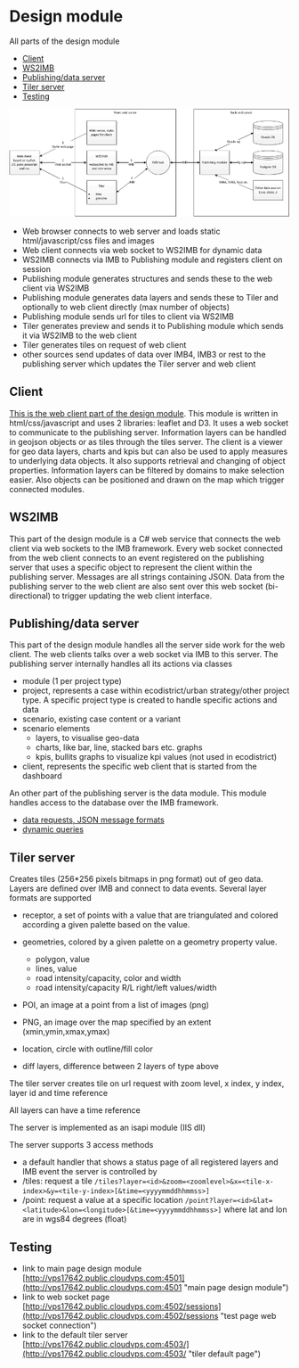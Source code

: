 # Design module
All parts of the design module

- [Client](#client)
- [WS2IMB](#ws2imb)
- [Publishing/data server](#publishing)
- [Tiler server](#tiler)
- [Testing](#testing)


![overview of elements, construction and dependencies of the design module](overview.png)


- Web browser connects to web server and loads static html/javascript/css files and images
- Web client connects via web socket to WS2IMB for dynamic data
- WS2IMB connects via IMB to Publishing module and registers client on session
- Publishing module generates structures and sends these to the web client via WS2IMB
- Publishing module generates data layers and sends these to Tiler and optionally to web client directly (max number of objects)
- Publishing module sends url for tiles to client via WS2IMB
- Tiler generates preview and sends it to Publishing module which sends it via WS2IMB to the web client
- Tiler generates tiles on request of web client
- other sources send updates of data over IMB4, IMB3 or rest to the publishing server which updates the Tiler server and web client


## Client <a name="client"></a>
[This is the web client part of the design module](https://github.com/ecodistrict/DesignModule/wiki/WebClient). 
This module is written in html/css/javascript and uses 2 libraries: leaflet and D3. It uses a web socket to communicate to the publishing server. Information layers can be handled in geojson objects or as tiles through the tiles server. The client is a viewer for geo data layers, charts and kpis but can also be used to apply measures to underlying data objects. It also supports retrieval and changing of object properties. Information layers can be filtered by domains to make selection easier. Also objects can be positioned and drawn on the map which trigger connected modules.


## WS2IMB <a name="ws2imb"></a>
This part of the design module is a C# web service that connects the web client via web sockets to the IMB framework. Every web socket connected from the web client connects to an event registered on the publishing server that uses a specific object to represent the client within the publishing server. Messages are all strings containing JSON. Data from the publishing server to the web client are also sent over this web socket (bi-directional) to trigger updating the web client interface. 


## Publishing/data server <a name="publishing"></a>
This part of the design module handles all the server side work for the web client. The web clients talks over a web socket via IMB to this server. The publishing server internally handles all its actions via classes 

- module (1 per project type)
- project, represents a case within ecodistrict/urban strategy/other project type. A specific project type is created to handle specific actions and data
- scenario, existing case content or a variant
- scenario elements
	- layers, to visualise geo-data
	- charts, like bar, line, stacked bars etc. graphs
	- kpis, bullits graphs to visualize kpi values (not used in ecodistrict)
- client, represents the specific web client that is started from the dashboard

An other part of the publishing server is the data module. This module handles access to the database over the IMB framework. 

- [data requests, JSON message formats](jsonrequests.md)
- [dynamic queries](dynamicqueries.md)


## Tiler server <a name="tiler"></a>
Creates tiles (256*256 pixels bitmaps in png format) out of geo data. Layers are defined over IMB and connect to data events. Several layer formats are supported

- receptor, a set of points with a value that are triangulated and colored according a given palette based on the value.
- geometries, colored by a given palette on a geometry property value.
	- polygon, value
	- lines, value
	- road intensity/capacity, color and width
	- road intensity/capacity R/L right/left values/width
	
- POI, an image at a point from a list of images (png)
- PNG,  an image over the map specified by an extent (xmin,ymin,xmax,ymax)
- location, circle with outline/fill color
- diff layers, difference between 2 layers of type above

The tiler server creates tile on url request with zoom level, x index, y index, layer id and time reference

All layers can have a time reference

The server is implemented as an isapi module (IIS dll)

The server supports 3 access methods

- a default handler that shows a status page of all registered layers and IMB event the server is controlled by
- /tiles: request a tile `/tiles?layer=<id>&zoom=<zoomlevel>&x=<tile-x-index>&y=<tile-y-index>[&time=<yyyymmddhhmmss>]`
- /point: request a value at a specific location `/point?layer=<id>&lat=<latitude>&lon=<longitude>[&time=<yyyymmddhhmmss>]` where lat and lon are in wgs84 degrees (float)




## Testing <a name="testing"></a>

- link to main page design module [http://vps17642.public.cloudvps.com:4501](http://vps17642.public.cloudvps.com:4501 "main page design module")
- link to web socket page [http://vps17642.public.cloudvps.com:4502/sessions](http://vps17642.public.cloudvps.com:4502/sessions "test page web socket connection")
- link to the default tiler server [http://vps17642.public.cloudvps.com:4503/](http://vps17642.public.cloudvps.com:4503/ "tiler default page")


